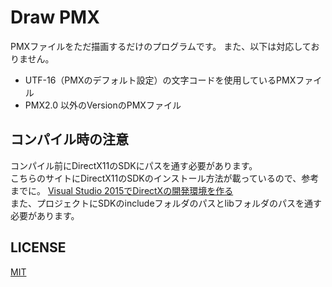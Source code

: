 # Draw PMX

PMXファイルをただ描画するだけのプログラムです。
また、以下は対応しておりません。

- UTF-16（PMXのデフォルト設定）の文字コードを使用しているPMXファイル
- PMX2.0 以外のVersionのPMXファイル

## コンパイル時の注意

コンパイル前にDirectX11のSDKにパスを通す必要があります。  
こちらのサイトにDirectX11のSDKのインストール方法が載っているので、参考までに。
[Visual Studio 2015でDirectXの開発環境を作る](http://www.charatsoft.com/develop/otogema/page/00environment/index.htm)  
また、プロジェクトにSDKのincludeフォルダのパスとlibフォルダのパスを通す必要があります。

## LICENSE

[MIT](LICENSE)